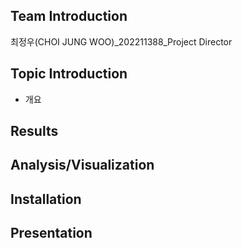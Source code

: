 
## Team Introduction
최정우(CHOI JUNG WOO)_202211388_Project Director


## Topic Introduction
- 개요



## Results



## Analysis/Visualization



## Installation



## Presentation
